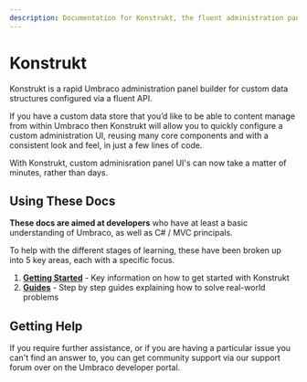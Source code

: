 ```yaml
---
description: Documentation for Konstrukt, the fluent administration panel builder for Umbraco.
---
```


# Konstrukt

Konstrukt is a rapid Umbraco administration panel builder for custom data structures configured via a fluent API.

If you have a custom data store that you’d like to be able to content manage from within Umbraco then Konstrukt will allow you to quickly configure a custom administration UI, reusing many core components and with a consistent look and feel, in just a few lines of code.

With Konstrukt, custom adminisration panel UI's can now take a matter of minutes, rather than days.

## Using These Docs

**These docs are aimed at developers** who have at least a basic understanding of Umbraco, as well as C# / MVC principals.

To help with the different stages of learning, these have been broken up into 5 key areas, each with a specific focus.

1. **[Getting Started](./getting-started/overview.md)** - Key information on how to get started with Konstrukt
2. **[Guides](./getting-started/overview.md)** - Step by step guides explaining how to solve real-world problems

## Getting Help
If you require further assistance, or if you are having a particular issue you can't find an answer to, you can get community support via our support forum over on the Umbraco developer portal.